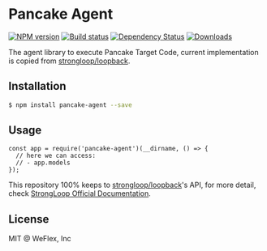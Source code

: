 # Pancake Agent

[![NPM version][npm-image]][npm-url]
[![Build status][travis-image]][travis-url]
[![Dependency Status][david-image]][david-url]
[![Downloads][downloads-image]][downloads-url]

The agent library to execute Pancake Target Code, current implementation is copied from
[strongloop/loopback].

## Installation

```sh
$ npm install pancake-agent --save
```

## Usage

```
const app = require('pancake-agent')(__dirname, () => {
  // here we can access:
  // - app.models
});
```

This repository 100% keeps to [strongloop/loopback]'s API, for more detail,
check [StrongLoop Official Documentation](http://apidocs.strongloop.com/).

## License

MIT @ WeFlex, Inc

[strongloop/loopback]: https://github.com/strongloop/loopback
[npm-image]: https://img.shields.io/npm/v/pancake-agent.svg?style=flat-square
[npm-url]: https://npmjs.org/package/pancake-agent
[travis-image]: https://img.shields.io/travis/weflex/pancake-agent.svg?style=flat-square
[travis-url]: https://travis-ci.org/weflex/pancake-agent
[david-image]: http://img.shields.io/david/weflex/pancake-agent.svg?style=flat-square
[david-url]: https://david-dm.org/weflex/pancake-agent
[downloads-image]: http://img.shields.io/npm/dm/pancake-agent.svg?style=flat-square
[downloads-url]: https://npmjs.org/package/pancake-agent